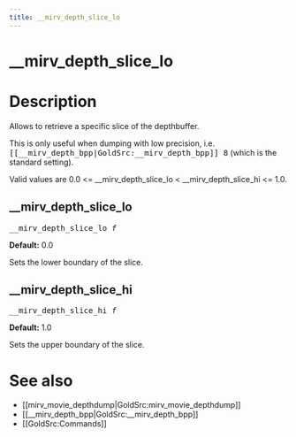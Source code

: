 ```yaml
---
title: __mirv_depth_slice_lo
---
```


# __mirv_depth_slice_lo

# Description

Allows to retrieve a specific slice of the depthbuffer.

This is only useful when dumping with low precision, i.e. <tt>[[__mirv_depth_bpp|GoldSrc:__mirv_depth_bpp]] 8</tt> (which is the standard setting).

Valid values are 0.0 &lt;= __mirv_depth_slice_lo &lt; __mirv_depth_slice_hi &lt;= 1.0.


## __mirv_depth_slice_lo

<tt>__mirv_depth_slice_lo _f_</tt>

**Default:** 0.0

Sets the lower boundary of the slice.


## __mirv_depth_slice_hi

<tt>__mirv_depth_slice_hi _f_</tt>

**Default:** 1.0

Sets the upper boundary of the slice.

# See also

* [[mirv_movie_depthdump|GoldSrc:mirv_movie_depthdump]]
* [[__mirv_depth_bpp|GoldSrc:__mirv_depth_bpp]]
* [[GoldSrc:Commands]]
